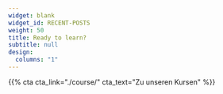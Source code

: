```yaml
---
widget: blank
widget_id: RECENT-POSTS
weight: 50
title: Ready to learn?
subtitle: null
design:
  columns: "1"
---
```

{{% cta cta_link="./course/" cta_text="Zu unseren Kursen" %}}